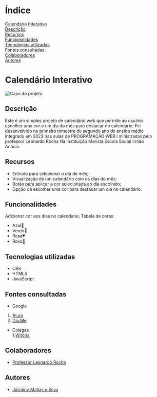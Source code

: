 # Índice

[Calendário Interativo](#calend%C3%A1rio-interativo)  
[Descrição](#descri%C3%A7%C3%A3o)  
[Recursos](#recursos)  
[Funcionalidades](#funcionalidades)  
[Tecnologias utilizadas](#tecnologias-utilizadas)  
[Fontes consultadas](#fontes-consultadas)  
[Colaboradores](#colaboradores)  
[Autores](#autores)  

# Calendário Interativo

![Capa do projeto]()

## Descrição
  Este é um simples projeto de calendário web que permite ao usuário escolher uma cor e um dia do mês para destacar no calendário; Foi desenvolvido no primeiro trimestre do segundo ano do ensino médio integrado em 2023 nas aulas de PROGRAMAÇÃO WEB I ministradas pelo professor Leonardo Rocha Na instituição Marista Escola Social Irmão Acácio.  

## Recursos  
* Entrada para selecionar o dia do mês;  
* Visualização de um calendário com os dias do mês;  
* Botão para aplicar a cor selecionada ao dia escolhido;  
* Opção de escolher uma cor para destacar um dia no calendário.  

## Funcionalidades
  Adicionar cor aos dias no calendario; Tabela de cores:

  * Azul💙  
  * Verde💚  
  * Rosa💗  
  * Roxo💜  
## Tecnologias utilizadas
 * CSS  
 * HTML5  
 * JavaScript  
## Fontes consultadas
 * Google 
  1. [Alura](https://www.alura.com.br/artigos/escrever-bom-readme) 
  2. [Dio.Me](https://www.dio.me/articles/personalize-o-readme-no-github)
    
 * Colegas     
  1.[Witória](https://github.com/Witoriabeatriz)  

## Colaboradores
 * [Professor Leonardo Rocha](https://github.com/leonardossrocha) 
## Autores 
 * [Jasminy Matias e Silva](https://github.com/jamybr)
